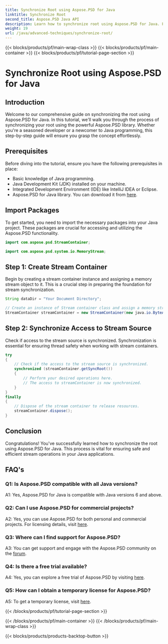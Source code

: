 ```yaml
---
title: Synchronize Root using Aspose.PSD for Java
linktitle: Synchronize Root
second_title: Aspose.PSD Java API
description: Learn how to synchronize root using Aspose.PSD for Java. Follow our step-by-step guide for efficient Java stream operations.
weight: 19
url: /java/advanced-techniques/synchronize-root/
---
```


{{< blocks/products/pf/main-wrap-class >}}
{{< blocks/products/pf/main-container >}}
{{< blocks/products/pf/tutorial-page-section >}}

# Synchronize Root using Aspose.PSD for Java

## Introduction

Welcome to our comprehensive guide on synchronizing the root using Aspose.PSD for Java. In this tutorial, we'll walk you through the process of synchronizing your root using the powerful Aspose.PSD library. Whether you're a seasoned developer or a newcomer to Java programming, this step-by-step guide will ensure you grasp the concept effortlessly.

## Prerequisites

Before diving into the tutorial, ensure you have the following prerequisites in place:

- Basic knowledge of Java programming.
- Java Development Kit (JDK) installed on your machine.
- Integrated Development Environment (IDE) like IntelliJ IDEA or Eclipse.
- Aspose.PSD for Java library. You can download it from [here](https://releases.aspose.com/psd/java/).

## Import Packages

To get started, you need to import the necessary packages into your Java project. These packages are crucial for accessing and utilizing the Aspose.PSD functionality.

```java
import com.aspose.psd.StreamContainer;

import com.aspose.psd.system.io.MemoryStream;
```

## Step 1: Create Stream Container

Begin by creating a stream container instance and assigning a memory stream object to it. This is a crucial step in preparing the foundation for stream synchronization.

```java
String dataDir = "Your Document Directory";

// Create an instance of Stream container class and assign a memory stream object.
StreamContainer streamContainer = new StreamContainer(new java.io.ByteArrayInputStream(new byte[0]));
```

## Step 2: Synchronize Access to Stream Source

Check if access to the stream source is synchronized. Synchronization is essential for ensuring thread safety when working with stream containers.

```java
try
{
    // Check if the access to the stream source is synchronized.
    synchronized (streamContainer.getSyncRoot())
    {
        // Perform your desired operations here.
        // The access to streamContainer is now synchronized.
    }
}
finally
{
    // Dispose of the stream container to release resources.
    streamContainer.dispose();
}
```

## Conclusion

Congratulations! You've successfully learned how to synchronize the root using Aspose.PSD for Java. This process is vital for ensuring safe and efficient stream operations in your Java applications.

## FAQ's

### Q1: Is Aspose.PSD compatible with all Java versions?

A1: Yes, Aspose.PSD for Java is compatible with Java versions 6 and above.

### Q2: Can I use Aspose.PSD for commercial projects?

A2: Yes, you can use Aspose.PSD for both personal and commercial projects. For licensing details, visit [here](https://purchase.aspose.com/buy).

### Q3: Where can I find support for Aspose.PSD?

A3: You can get support and engage with the Aspose.PSD community on the [forum](https://forum.aspose.com/c/psd/34).

### Q4: Is there a free trial available?

A4: Yes, you can explore a free trial of Aspose.PSD by visiting [here](https://releases.aspose.com/).

### Q5: How can I obtain a temporary license for Aspose.PSD?

A5: To get a temporary license, visit [here](https://purchase.aspose.com/temporary-license/).

{{< /blocks/products/pf/tutorial-page-section >}}

{{< /blocks/products/pf/main-container >}}
{{< /blocks/products/pf/main-wrap-class >}}

{{< blocks/products/products-backtop-button >}}
